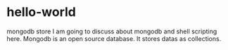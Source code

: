 # hello-world
mongodb store
I am going to discuss about mongodb and shell scripting here.
Mongodb is an open source database.
It stores datas as collections.
